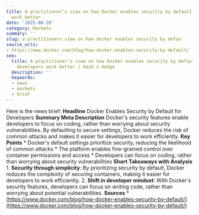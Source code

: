```yaml
---
title: A practitioner’s view on how Docker enables security by default and makes developers
  work better
date: '2025-08-20'
category: Markets
summary: ''
slug: a practitioners view on how docker enables security by defau
source_urls:
- https://www.docker.com/blog/how-docker-enables-security-by-default/
seo:
  title: A practitioner’s view on how Docker enables security by default and makes
    developers work better | Hash n Hedge
  description: ''
  keywords:
  - news
  - markets
  - brief
---
```


Here is the news brief:  **Headline** Docker Enables Security by Default for Developers  **Summary Meta Description** Docker's security features enable developers to focus on coding, rather than worrying about security vulnerabilities. By defaulting to secure settings, Docker reduces the risk of common attacks and makes it easier for developers to work efficiently.  **Key Points**  * Docker's default settings prioritize security, reducing the likelihood of common attacks * The platform enables fine-grained control over container permissions and access * Developers can focus on coding, rather than worrying about security vulnerabilities  **Short Takeaways with Analysis**  1. **Security through simplicity**: By prioritizing security by default, Docker reduces the complexity of securing containers, making it easier for developers to work efficiently. 2. **Shift in developer mindset**: With Docker's security features, developers can focus on writing code, rather than worrying about potential vulnerabilities.  **Sources** * [https://www.docker.com/blog/how-docker-enables-security-by-default/](https://www.docker.com/blog/how-docker-enables-security-by-default/) 
